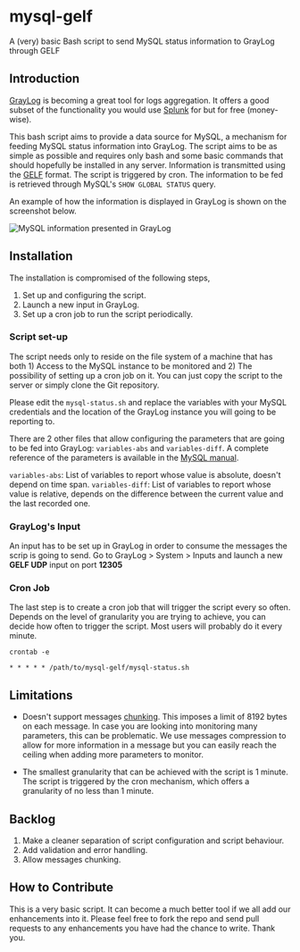 # mysql-gelf
A (very) basic Bash script to send MySQL status information to GrayLog through GELF

## Introduction

[GrayLog](https://www.graylog.org/) is becoming a great tool for logs aggregation. It offers a good subset of the functionality you would use [Splunk](http://www.splunk.com/) for but for free (money-wise).

This bash script aims to provide a data source for MySQL, a mechanism for feeding MySQL status information into GrayLog. The script aims to be as simple as possible and requires only bash and some basic commands that should hopefully be installed in any server. Information is transmitted using the [GELF](https://www.graylog.org/resources/gelf-2/) format. The script is triggered by cron. The information to be fed is retrieved through MySQL's `SHOW GLOBAL STATUS` query.

An example of how the information is displayed in GrayLog is shown on the screenshot below.

![MySQL information presented in GrayLog](http://11faa93b44aa01547ea0-8c928b431f91d1736760b58735a097ac.r88.cf2.rackcdn.com/static/mysql-gelf-graylog-screenshot-orig.png)

## Installation

The installation is compromised of the following steps,

1. Set up and configuring the script.
2. Launch a new input in GrayLog.
3. Set up a cron job to run the script periodically.

### Script set-up

The script needs only to reside on the file system of a machine that has both 1) Access to the MySQL instance to be monitored and 2) The possibility of setting up a cron job on it. You can just copy the script to the server or simply clone the Git repository.

Please edit the `mysql-status.sh` and replace the variables with your MySQL credentials and the location of the GrayLog instance you will going to be reporting to.

There are 2 other files that allow configuring the parameters that are going to be fed into GrayLog: `variables-abs` and `variables-diff`. A complete reference of the parameters is available in the [MySQL manual](https://dev.mysql.com/doc/refman/5.1/en/server-status-variables.html).

`variables-abs`: List of variables to report whose value is absolute, doesn't depend on time span.
`variables-diff`: List of variables to report whose value is relative, depends on the difference between the current value and the last recorded one.

### GrayLog's Input

An input has to be set up in GrayLog in order to consume the messages the scrip is going to send. Go to GrayLog > System > Inputs and launch a new **GELF UDP** input on port **12305**

### Cron Job

The last step is to create a cron job that will trigger the script every so often. Depends on the level of granularity you are trying to achieve, you can decide how often to trigger the script. Most users will probably do it every minute.

`crontab -e`

`* * * * * /path/to/mysql-gelf/mysql-status.sh`

## Limitations

* Doesn't support messages [chunking](https://www.graylog.org/resources/gelf-2/).
This imposes a limit of 8192 bytes on each message. In case you are looking into monitoring many parameters, this can be problematic. We use messages compression to allow for more information in a message but you can easily reach the ceiling when adding more parameters to monitor.

* The smallest granularity that can be achieved with the script is 1 minute. The script is triggered by the cron mechanism, which offers a granularity of no less than 1 minute.

## Backlog

1. Make a cleaner separation of script configuration and script behaviour.
2. Add validation and error handling.
3. Allow messages chunking.

## How to Contribute

This is a very basic script. It can become a much better tool if we all add our enhancements into it. Please feel free to fork the repo and send pull requests to any enhancements you have had the chance to write. Thank you.
